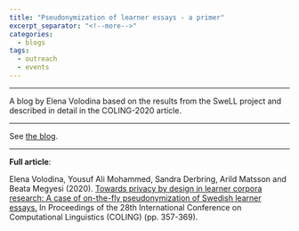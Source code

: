 ```yaml
---
title: "Pseudonymization of learner essays - a primer"
excerpt_separator: "<!--more-->"
categories:
  - blogs
tags:
  - outreach
  - events
---
```


------

A blog by Elena Volodina based on the results from the SweLL project and described in detail in the COLING-2020 article.

<!--more-->

------

See [the blog](https://spraakbanken.gu.se/blogg/index.php/2020/10/27/pseudonymization-of-learner-essays-as-a-way-to-meet-gdpr-requirements/).

------

**Full article**: 

Elena Volodina, Yousuf Ali Mohammed, Sandra Derbring, Arild Matsson and Beata Megyesi (2020). 
[Towards privacy by design in learner corpora research: A case of on-the-fly pseudonymization of Swedish learner essays.](https://www.aclweb.org/anthology/2020.coling-main.32/) 
In Proceedings of the 28th International Conference on Computational Linguistics (COLING) (pp. 357-369). 
